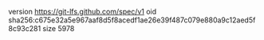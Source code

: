 version https://git-lfs.github.com/spec/v1
oid sha256:c675e32a5e967aaf8d5f8acedf1ae26e39f487c079e880a9c12aed5f8c93c281
size 5978
